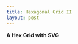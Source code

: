```yaml
---
title: Hexagonal Grid II
layout: post
---
```


<strong>A Hex Grid with SVG</strong>

<svg id="grid" viewBox="0 0 500 600" height="500" width="600"></svg>

<script type="text/javascript" src="../src/hex2.js"></script>
